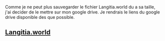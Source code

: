 Comme je ne peut plus sauvegarder le fichier Langitia.world du a sa taille, j'ai decider de le mettre sur mon google drive. Je rendrais le liens du google drive disponible des que possible.

## [Langitia.world](https://drive.google.com/file/d/1w9HfsgbfC8JN8o0FT7UG2o48GbYLG-ab/view?usp=drive_link)
